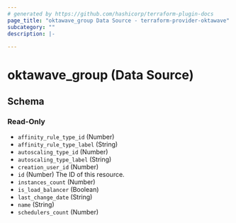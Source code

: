 ```yaml
---
# generated by https://github.com/hashicorp/terraform-plugin-docs
page_title: "oktawave_group Data Source - terraform-provider-oktawave"
subcategory: ""
description: |-
  
---
```


# oktawave_group (Data Source)





<!-- schema generated by tfplugindocs -->
## Schema

### Read-Only

- `affinity_rule_type_id` (Number)
- `affinity_rule_type_label` (String)
- `autoscaling_type_id` (Number)
- `autoscaling_type_label` (String)
- `creation_user_id` (Number)
- `id` (Number) The ID of this resource.
- `instances_count` (Number)
- `is_load_balancer` (Boolean)
- `last_change_date` (String)
- `name` (String)
- `schedulers_count` (Number)


